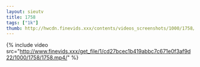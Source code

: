 ```yaml
--- 
layout: sieutv
title: 1758
tags: ["1k"]
thumb: http://hwcdn.finevids.xxx/contents/videos_screenshots/1000/1758/preview.mp4.jpg
---
```

{% include video src="http://www.finevids.xxx/get_file/1/cd27bcec1b419abbc7c671e0f3af9d22/1000/1758/1758.mp4/" %} 
